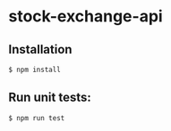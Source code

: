 # stock-exchange-api

## Installation
```bash
$ npm install
```

## Run unit tests:

```bash
$ npm run test
```